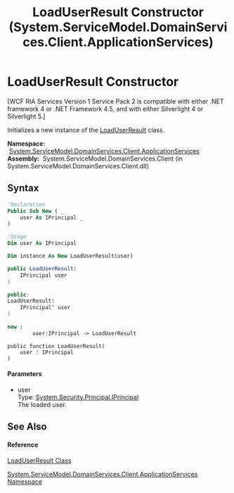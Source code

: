 ﻿---
title: LoadUserResult Constructor  (System.ServiceModel.DomainServices.Client.ApplicationServices)
TOCTitle: LoadUserResult Constructor
ms:assetid: M:System.ServiceModel.DomainServices.Client.ApplicationServices.LoadUserResult.#ctor(System.Security.Principal.IPrincipal)
ms:mtpsurl: https://msdn.microsoft.com/en-us/library/system.servicemodel.domainservices.client.applicationservices.loaduserresult.loaduserresult(v=VS.91)
ms:contentKeyID: 28899075
ms.date: 01/27/2012
mtps_version: v=VS.91
f1_keywords:
- System.ServiceModel.DomainServices.Client.ApplicationServices.LoadUserResult.#ctor
- System.ServiceModel.DomainServices.Client.ApplicationServices.LoadUserResult.LoadUserResult
dev_langs:
- CSharp
- JScript
- VB
- FSharp
- c++
api_location:
- System.ServiceModel.DomainServices.Client.dll
api_name:
- System.ServiceModel.DomainServices.Client.ApplicationServices.LoadUserResult..ctor
api_type:
- Managed
topic_type:
- apiref
- kbSyntax
product_family_name: VS
ROBOTS: INDEX,FOLLOW
---

# LoadUserResult Constructor

\[WCF RIA Services Version 1 Service Pack 2 is compatible with either .NET framework 4 or .NET Framework 4.5, and with either Silverlight 4 or Silverlight 5.\]

Initializes a new instance of the [LoadUserResult](ff457887\(v=vs.91\).md) class.

**Namespace:**  [System.ServiceModel.DomainServices.Client.ApplicationServices](ff457765\(v=vs.91\).md)  
**Assembly:**  System.ServiceModel.DomainServices.Client (in System.ServiceModel.DomainServices.Client.dll)

## Syntax

``` vb
'Declaration
Public Sub New ( _
    user As IPrincipal _
)
```

``` vb
'Usage
Dim user As IPrincipal

Dim instance As New LoadUserResult(user)
```

``` csharp
public LoadUserResult(
    IPrincipal user
)
```

``` c++
public:
LoadUserResult(
    IPrincipal^ user
)
```

``` fsharp
new : 
        user:IPrincipal -> LoadUserResult
```

``` jscript
public function LoadUserResult(
    user : IPrincipal
)
```

#### Parameters

  - user  
    Type: [System.Security.Principal.IPrincipal](https://msdn.microsoft.com/en-us/library/f8kt7fb8)  
    The loaded user.  

## See Also

#### Reference

[LoadUserResult Class](ff457887\(v=vs.91\).md)

[System.ServiceModel.DomainServices.Client.ApplicationServices Namespace](ff457765\(v=vs.91\).md)

